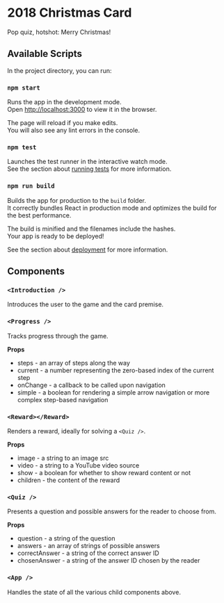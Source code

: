 # 2018 Christmas Card

Pop quiz, hotshot: Merry Christmas!

## Available Scripts

In the project directory, you can run:

### `npm start`

Runs the app in the development mode.<br>
Open [http://localhost:3000](http://localhost:3000) to view it in the browser.

The page will reload if you make edits.<br>
You will also see any lint errors in the console.

### `npm test`

Launches the test runner in the interactive watch mode.<br>
See the section about [running tests](https://facebook.github.io/create-react-app/docs/running-tests) for more information.

### `npm run build`

Builds the app for production to the `build` folder.<br>
It correctly bundles React in production mode and optimizes the build for the best performance.

The build is minified and the filenames include the hashes.<br>
Your app is ready to be deployed!

See the section about [deployment](https://facebook.github.io/create-react-app/docs/deployment) for more information.

## Components

### `<Introduction />`

Introduces the user to the game and the card premise.

### `<Progress />`

Tracks progress through the game.

**Props**

  * steps - an array of steps along the way
  * current - a number representing the zero-based index of the current step
  * onChange - a callback to be called upon navigation
  * simple - a boolean for rendering a simple arrow navigation or more complex step-based navigation

### `<Reward></Reward>`

Renders a reward, ideally for solving a `<Quiz />`.

**Props**

  * image - a string to an image src
  * video - a string to a YouTube video source
  * show - a boolean for whether to show reward content or not
  * children - the content of the reward

### `<Quiz />`

Presents a question and possible answers for the reader to choose from.

**Props**

  * question - a string of the question
  * answers - an array of strings of possible answers
  * correctAnswer - a string of the correct answer ID
  * chosenAnswer - a string of the answer ID chosen by the reader

### `<App />`

Handles the state of all the various child components above.
